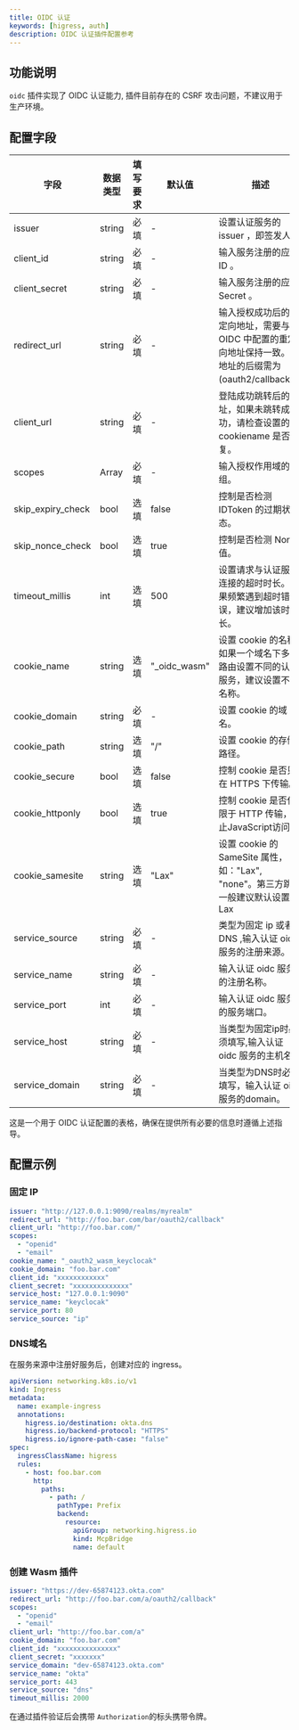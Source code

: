 ```yaml
---
title: OIDC 认证
keywords: [higress, auth]
description: OIDC 认证插件配置参考
---
```


## 功能说明

`oidc` 插件实现了 OIDC 认证能力, 插件目前存在的 CSRF 攻击问题，不建议用于生产环境。

## 配置字段

| 字段                | 数据类型   | 填写要求 | 默认值        | 描述                                                               |
|-------------------|--------|------|------------|------------------------------------------------------------------|
| issuer            | string | 必填   | -          | 设置认证服务的 issuer ，即签发人。                                            |
| client_id         | string | 必填   | -          | 输入服务注册的应用 ID 。                                                   |
| client_secret     | string | 必填   | -          | 输入服务注册的应用 Secret 。                                               |
| redirect_url      | string | 必填   | -          | 输入授权成功后的重定向地址，需要与 OIDC 中配置的重定向地址保持一致。该地址的后缀需为 (oauth2/callback)。 |
| client_url        | string | 必填   | -          | 登陆成功跳转后的地址，如果未跳转成功，请检查设置的 cookiename 是否重复。                       |
| scopes            | Array  | 必填   | -          | 输入授权作用域的数组。                                                      |
| skip_expiry_check | bool   | 选填   | false      | 控制是否检测 IDToken 的过期状态。                                            |
| skip_nonce_check  | bool   | 选填   | true       | 控制是否检测 Nonce 值。                                                  |
| timeout_millis    | int    | 选填   | 500        | 设置请求与认证服务连接的超时时长。如果频繁遇到超时错误，建议增加该时长。                             |
| cookie_name       | string | 选填   | "_oidc_wasm" | 设置 cookie 的名称, 如果一个域名下多个路由设置不同的认证服务，建议设置不同名称。                    |
| cookie_domain     | string | 必填   | -          | 设置 cookie 的域名。                                                   |
| cookie_path       | string | 选填   | "/"        | 设置 cookie 的存储路径。                                                 |
| cookie_secure     | bool   | 选填   | false      | 控制 cookie 是否只在 HTTPS 下传输。                                        |
| cookie_httponly   | bool   | 选填   | true       | 控制 cookie 是否仅限于 HTTP 传输，禁止JavaScript访问。                          |
| cookie_samesite   | string | 选填   | "Lax"      | 设置 cookie 的 SameSite 属性，如："Lax", "none"。第三方跳转一般建议默认设置为Lax        |
| service_source    | string | 必填   | -          | 类型为固定 ip 或者 DNS ,输入认证 oidc 服务的注册来源。                              |
| service_name      | string | 必填   | -          | 输入认证 oidc 服务的注册名称。                                               |
| service_port      | int    | 必填   | -          | 输入认证 oidc 服务的服务端口。                                               |
| service_host      | string | 必填   | -          | 当类型为固定ip时必须填写,输入认证 oidc 服务的主机名。                                  |
| service_domain    | string | 必填   | -          | 当类型为DNS时必须填写，输入认证 oidc 服务的domain。                                |

这是一个用于 OIDC 认证配置的表格，确保在提供所有必要的信息时遵循上述指导。

## 配置示例

### 固定 IP

```yaml
issuer: "http://127.0.0.1:9090/realms/myrealm"
redirect_url: "http://foo.bar.com/bar/oauth2/callback"
client_url: "http://foo.bar.com/"
scopes:
  - "openid"
  - "email"
cookie_name: "_oauth2_wasm_keyclocak"
cookie_domain: "foo.bar.com"
client_id: "xxxxxxxxxxxx"
client_secret: "xxxxxxxxxxxxxx"
service_host: "127.0.0.1:9090"
service_name: "keyclocak"
service_port: 80
service_source: "ip"
```

### DNS域名

在服务来源中注册好服务后，创建对应的 ingress。

```yaml
apiVersion: networking.k8s.io/v1
kind: Ingress
metadata:
  name: example-ingress
  annotations:
    higress.io/destination: okta.dns
    higress.io/backend-protocol: "HTTPS"
    higress.io/ignore-path-case: "false"
spec:
  ingressClassName: higress
  rules:
    - host: foo.bar.com
      http:
        paths:
          - path: /
            pathType: Prefix
            backend:
              resource:
                apiGroup: networking.higress.io
                kind: McpBridge
                name: default

```
### 创建 Wasm 插件

```yaml
issuer: "https://dev-65874123.okta.com"
redirect_url: "http://foo.bar.com/a/oauth2/callback"
scopes:
  - "openid"
  - "email"
client_url: "http://foo.bar.com/a"
cookie_domain: "foo.bar.com"
client_id: "xxxxxxxxxxxxxxx"
client_secret: "xxxxxxx"
service_domain: "dev-65874123.okta.com"
service_name: "okta"
service_port: 443
service_source: "dns"
timeout_millis: 2000
```

在通过插件验证后会携带 `Authorization`的标头携带令牌。
